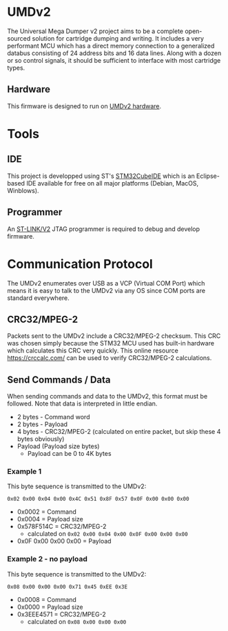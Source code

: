 # UMDv2
The Universal Mega Dumper v2 project aims to be a complete open-sourced solution for cartridge dumping and writing. It includes a very performant MCU which has a direct memory connection to a generalized databus consisting of 24 address bits and 16 data lines. Along with a dozen or so control signals, it should be sufficient to interface with most cartridge types.
## Hardware
This firmware is designed to run on [UMDv2 hardware](https://github.com/db-electronics/UMDv2-kicad).
# Tools
## IDE
This project is developped using ST's [STM32CubeIDE](https://www.st.com/en/development-tools/stm32cubeide.html) which is an Eclipse-based IDE available for free on all major platforms (Debian, MacOS, Winblows).
## Programmer
An [ST-LINK/V2](https://www.st.com/content/st_com/en/products/development-tools/hardware-development-tools/hardware-development-tools-for-stm32/st-link-v2.html) JTAG programmer is required to debug and develop firmware.
# Communication Protocol
The UMDv2 enumerates over USB as a VCP (Virtual COM Port) which means it is easy to talk to the UMDv2 via any OS since COM ports are standard everywhere.
## CRC32/MPEG-2
Packets sent to the UMDv2 include a CRC32/MPEG-2 checksum. This CRC was chosen simply because the STM32 MCU used has built-in hardware which calculates this CRC very quickly. This online resource https://crccalc.com/ can be used to verify CRC32/MPEG-2 calculations.

## Send Commands / Data
When sending commands and data to the UMDv2, this format must be followed. Note that data is interpreted in little endian.
* 2 bytes - Command word
* 2 bytes - Payload
* 4 bytes - CRC32/MPEG-2 (calculated on entire packet, but skip these 4 bytes obviously)
* Payload (Payload size bytes)
  * Payload can be 0 to 4K bytes
  
### Example 1
This byte sequence is transmitted to the UMDv2:
```
0x02 0x00 0x04 0x00 0x4C 0x51 0x8F 0x57 0x0F 0x00 0x00 0x00
```
* 0x0002 = Command
* 0x0004 = Payload size
* 0x578F514C = CRC32/MPEG-2
  * calculated on `0x02 0x00 0x04 0x00 0x0F 0x00 0x00 0x00`
* 0x0F 0x00 0x00 0x00 = Payload

### Example 2 - no payload
This byte sequence is transmitted to the UMDv2:
```
0x08 0x00 0x00 0x00 0x71 0x45 0xEE 0x3E
```
* 0x0008 = Command
* 0x0000 = Payload size
* 0x3EEE4571 = CRC32/MPEG-2
  * calculated on `0x08 0x00 0x00 0x00`
